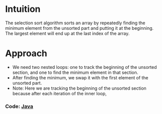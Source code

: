 # Intuition
The selection sort algorithm sorts an array by repeatedly finding the minimum element from the unsorted part and putting it at the beginning. The largest element will end up at the last index of the array.

# Approach
- We need two nested loops: one to track the beginning of the unsorted section, and one to find the minimum element in that section.
- After finding the minimum, we swap it with the first element of the unsorted part.
- Note: Here we are tracking the beginning of the unsorted section because after each iteration of the inner loop,


### Code: [Java](Solution.java)
